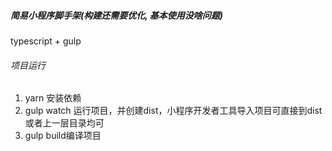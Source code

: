 ##### 简易小程序脚手架(构建还需要优化, 基本使用没啥问题)
 typescript + gulp
###### 项目运行
  1. yarn 安装依赖
  2. gulp watch 运行项目，并创建dist，小程序开发者工具导入项目可直接到dist或者上一层目录均可
  3. gulp build编译项目